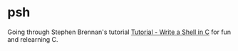# psh

Going through Stephen Brennan's tutorial [Tutorial - Write a Shell in C](https://brennan.io/2015/01/16/write-a-shell-in-c/) for fun and relearning C.
